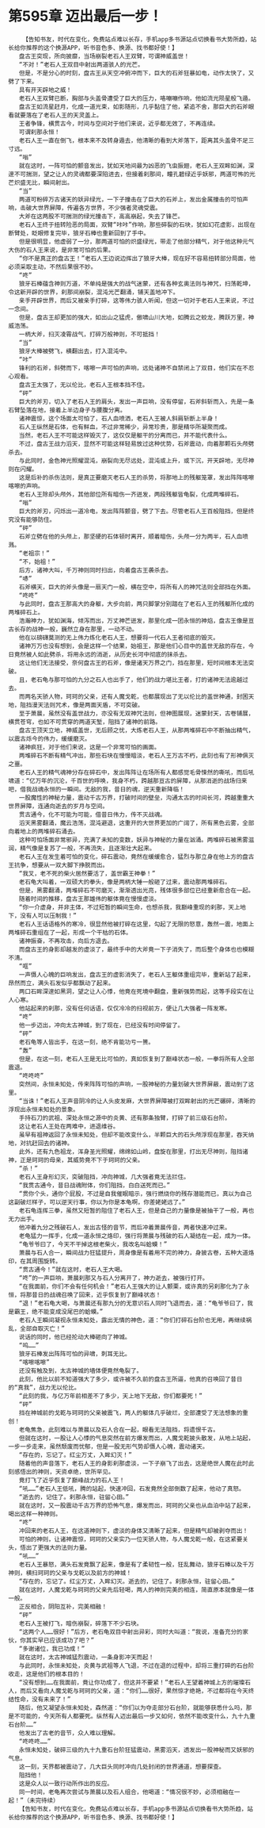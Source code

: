 # 第595章 迈出最后一步！
        【告知书友，时代在变化，免费站点难以长存，手机app多书源站点切换看书大势所趋，站长给你推荐的这个换源APP，听书音色多、换源、找书都好使！】
       盘古王突现，所向披靡，当场崩裂老石人王双臂，可谓神威盖世！
       “不对！”老石人王双目中射出两道骇人的光芒。
       但是，不是分心的时刻，盘古王从天空冲俯冲而下，巨大的石斧狂暴如电，动作太快了，又劈了下来。
       具有开天辟地之威！
       老石人王双臂已断，胸部与头盖骨遭受了巨大的压力，咯嘣嘣作响，他如流光陨星般飞遁。
       盘古王如流星赶月，化成一道光束，如影随形，几乎黏住了他，紧追不舍，那巨大的石斧眼看就要落在了老石人王的天灵盖上。
       王者争锋，横贯古今，时间与空间对于他们来说，近乎都无效了，不再连续。
       可谓刹那永恒！
       老石人王一直在倒飞，根本来不及转身遁去，他清晰的看到大斧落下，距离其头盖骨不足三寸远。
       “嗡”
       就在这时，一阵可怕的颤音发出，犹如天地间最为凶恶的飞虫振翅，老石人王双眸如渊，深邃不可揣测，望之让人的灵魂都要深陷进去，但接着刹那间，瞳孔碧绿近乎妖邪，两道可怖的光芒炽盛无比，瞬间射出。
       “当”
       两道可粉碎万古诸天的妖异绿光，一下子撞击在了巨大的石斧上，发出金属撞击的可怕声响，击破大世界屏障，传遍各方世界，不少强者灵魂受震。
       大斧在这两股不可揣测的绿光撞击下，高高崩起，失去了锋芒。
       老石人王终于扭转险恶的局面，双臂“咔咔”作响，那些碎裂的石块，犹如幻花虚影，出现在断臂处，眨眼修复完毕，狼牙石棒也重新回到了手中。
       但是很明显，他虚弱了一分，那两道可怕的炽盛绿光，带走了他部分精气，对于他这种元气大伤的石人王来说，是非常可怕的后果。
       “你不是真正的盘古王！”老石人王边说边挥出了狼牙大棒，现在好不容易扭转部分局面，他必须采取主动，不然后果很不妙。
       “咚”
       狼牙石棒蕴含神则万道，不单纯是强大的战气迷蒙，还有各种玄奥法则与神咒，扫荡乾坤，令这新开辟的世界，刹那间崩裂，混沌光芒翻涌，铺天盖地冲下。
       亲手开辟世界，而后又被亲手打碎，这等伟力骇人听闻，但这一切对于老石人王来说，不过一念间。
       但是，盘古王却更加的强大，如出山之猛虎，傲啸山川大地，如腾云之蛟龙，腾跃万里，神威浩荡。
       一柄大斧，扫灭凌霄战气，打碎万般神则，不可抵挡！
       “当”
       狼牙大棒被劈飞，横翻出去，打入混沌中。
       “咔”
       锋利的石斧，斜劈而下，喀嚓一声可怕的声响，远处诸神不自禁闭上了双目，他们实在不忍心观看。
       盘古王太强了，无以伦比，老石人王根本挡不住。
       “砰”
       巨大的斧刃，切入了老石人王的肩头，发出一声巨响，没有停留，石斧斜斩而入，先是一条石臂坠落在地，接着上半边身子与腰腹分离。
       诸神震惊，这个场面太可怕了，石人血喷洒，老石人王被人斜肩斩断上半身！
       石人王纵然是石体，也有鲜血，不过非常稀少，异常珍贵，那是精华所凝聚而成。
       当然，老石人王不可能这样毁灭了，这仅仅是躯干的分离而已，并不能代表什么。
       不过，盘古王战力滔天，显然不可能这样轻易放过这种优势，石斧震动，向着那颗石头颅劈杀去。
       与此同时，金色神光照耀混沌，崩裂向无尽远处，混沌或上升，或下沉，开天辟地，无尽神则在闪耀。
       这是后补的杀伤法则，是真正要磨灭老石人王的杀势，将那地上的残躯笼罩，发出阵阵喀嚓喀嚓的声响。
       老石人王除却头颅外，其他部位所有暗伤一齐迸发，两段残躯皆龟裂，化成两堆碎石。
       “嗡”
       巨大的斧刃，闪烁出一道冷电，发出阵阵颤音，劈了下去。尽管老石人王百般阻挡，但是终究没有能够防住。
       “砰”
       石斧立劈在他的头颅上，那坚硬的石体顿时离开，顺着暗伤，头颅一分为两半，石人血喷溅。
       “老祖宗！”
       “不，始祖！”
       后方，诸神大叫，千万神则同时扫出，向着盘古王袭杀去。
       “哧”
       石斧横天，巨大的斧头像是一扇天门一般，横在空中，将所有人的神咒法则全部挡在外面。
       “咚咚”
       与此同时，盘古王那高大的身躯，大步向前，两只脚掌分别踏在了老石人王的残躯所化成的两堆碎石上。
       浩瀚神力，犹如渊海，倾泻而出，万丈神芒迸发，那里化成一团永恒的神焰，盘古王像是亘古长存的战神一般，巍然立身在那里，一动不动。
       他在以磅礴莫测的无上伟力炼化老石人王，想要将一代石人王者彻底的毁灭。
       诸神万万也没有想到，会是这样一个结果，始祖王，那是他们心目中的盖世无敌的存在，今日竟然被人如此劈杀，将用永远的消逝，从历史长河中彻底的抹杀去。
       这让他们无法接受，奈何盘古王的石斧，像是诸天万界之门，挡在那里，短时间根本无法突破。
       且，老石龟与那可怕的九分之石人也出手了，他们的战力堪比王者，打的诸神无法逾越过去。
       而两名天骄人物，珂珂的父亲，还有人魔戈乾，也都展现出了无以伦比的盖世神通，封困天地，阻挡漫天法则咒术，像是两面天盾，不可突破。
       至于萧晨，虽然没有盖世战力，亦没有无双神咒法则，但神图展现，迷蒙封天，古卷铺展，横贯苍穹，也如不可贯穿的两道天堑，阻挡了诸神的前路。
       盘古王顶天立地，神威盖世，无后顾之忧，大炼老石人王，从那两堆碎石中不断抽出精气，以震古烁今的伟力，缓缓磨灭。
       诸神疯狂，对于他们来说，这是一个非常可怕的画面。
       两堆碎石不断有精气冲出，那些石块在慢慢暗淡，老石人王万古不朽，此刻也有了形神俱灭之噩。
       老石人王的精气魂神分存在碎石中，发出阵阵让在场所有人都感觉毛骨悚然的嘶吼，而后吼啸道：“亿万年的沉沦，千百世的呼唤，我身不朽，跨越那亘古的屏障，从那消逝的战场归来吧，借我战魂永恒的一瞬间。无敌的我，昔日的魂，逆天重新降临！
       一股魔性的神秘力量，震动千古万界，打破时间的壁垒，沟通太古的时间长河，跨越重重大世界屏障，连通向逝去的岁月与空间。
       贯古通今，化不可能为可能，借昔日伟力，传不灭战魂。
       滔天黑雾翻涌，魔云浩荡，混沌避退，这重开的大世界更加的广阔了，所有黑色云雾，全部向着地上的两堆碎石涌去。
       这种可怕场面非常邪异，充满了未知的变数，妖异与神秘的力量在汹涌。两堆碎石被黑雾滋润，精气像是复苏了一般，不再流失，且逐渐壮大起来。
       老石人王在发生着可怕的变化，碎石震动，竟然在缓缓愈合，猛烈与那立身在他上方的盘古王抗争，想要从一双大脚下挣脱而出。
       “我叉，老不死的柴火居然要活了，盖世霸王神拳！”
       老石龟大叫着，一双硕大的拳头，像是两柄大锤一般砸了过来，震动那两堆碎石。
       但是，黑雾翻涌，两堆碎石不可磨灭，渐渐透出光亮，残体很多部位已经重新愈合在一起。
       随着时间的推移，盘古王那雄伟的躯体竟在慢慢虚淡。
       “你一介虚身，并非主体，不过短暂的瞬间生命，也想杀我，我巅峰重现的刹那，天上地下，没有人可以压制我！”
       老石人王话语格外的寒冷，很显然他被打碎在这里，勾起了无限的怒意，轰然一震，地面上两堆碎石重组在了一起，形成一个干枯的石体。
       诸神振奋，不再攻击，向后方退去。
       而盘古王的身影却越发的虚淡了，最终手中的大斧竟一下子消失了，而后整个身体也也模糊不清。
       “哐”
       一声慑人心魄的巨响发出，盘古王的虚影消失了，老石人王躯体重组完毕，重新站了起来，昂然而立，满头石发似乎都飘动了起来。
       两口石眸深邃如黑洞，望之让人心悸，他竟在死境中翻盘，重新强势而起，这等手段实在让人心寒。
       他站起来的刹那，没有任何话语，仅仅冷冷的扫视前方，便让几大强者一阵发寒。
       “咚”
       他一步迈出，冲向太古神城，到了现在，已经没有时间停留了。
       “砰”
       老石龟等人皆出手，在这一刻，绝不肯能功亏一篑。
       “轰”
       但是，在这一刻，老石人王是无比可怕的，真如恢复到了巅峰状态一般，一拳将所有人全部震退。
       “咚咚咚”
       突然间，永恒未知处，传来阵阵可怕的声响，一股神秘的力量划破大世界屏蔽，震动到了这里。
       “当诛！”老石人王声音阴冷的让人头皮发麻，大世界屏障被打双眸射出的光芒碾碎，清晰的浮现出永恒未知处的景象。
       手持石刀的武祖、深处永恒之源中的炎黄、还有那条独臂，打碎了前三级石台阶。
       这让老石人王处在两难中，进退维谷。
       虽早有祖神返回了永恒未知处，但却不能改变什么，半颗巨大的石头颅浮现在那里，吞天纳地，对抗赶回去的诸神。
       此外，还有九色祖龙，浑身圣光照耀，绵绵如山岭，盘旋在那里，打出无尽神则，阻挡诸神，正是珂珂的母亲，其威势竟不下于珂珂的父亲。
       “杀！”
       老石人王身形幻灭，突破阻挡，冲向神城，几大强者竟无法拦住。
       “我贯古通今，昔日战魂附体，你们阻挡，白白送死而已。”
       “贯你个头，通你个屁股，不过是自我催眠暗示，强行燃烧你的残存潜能而已，真以为自己这副破烂样子，可以逆天行事，你以为你是本龟啊，你差姥姥远了。”
       老石龟连挥三拳，虽然又短暂的阻住了老石人王，但是自己的力量像是被抽干了一般，再也无力出手。
       他冲着九分之残破石人，发出古怪的音节，而后冲着萧晨传音，两者快速冲过来。
       老龟猛力一挥手，化成一道永恒之烙印，强行将萧晨与残破的石人凝结在一起，成为一体。
       “龟爷爷曰了，今天不干掉这根老柴火，我改名叫蛤蟆！”
       萧晨与石人合一，瞬间战力狂猛提升，周身像是有着用不完的神力，身披古卷，五种大道烙印，在其周围旋转。
       “贯古通今！”就在这时，老石人王大喝。
       “咚”的一声巨响，萧晨刹那又与石人分离开了，神力逝去，被强行打开。
       “在我面前，你们不会有任何机会！”老石人王强大的让人颤栗，或许真的另刹那化为了永恒，将那昔日的战魂召唤了回来，近乎恢复到了巅峰状态！
       “退！”老石龟大喝，与萧晨还有那九分的无意识石人同时飞退而去，道：“龟爷爷曰了，我是霸王，绝不能变成没尾巴的蛤蟆。”
       老石人王瞬间凝视永恒未知处，露出无情的神色，道：“你们打碎石台阶也无用，再继续祸乱，全部自取灭亡！”
       说话的同时，他已经抡动大棒砸向了神城。
       “呜……”
       狼牙石棒发出阵阵可怕的异啸，刺耳无比。
       “喀嚓喀嚓”
       还没有触及到，太古神城的墙体便竟然龟裂了。
       此刻，他比以前不知道强大了多少，或许被不久前的盘古王所逼，他真的召唤回了昔日的“真我”，战力无以伦比。
       “此刻的我，与亿万年前相差不了多少，天上地下无敌，你们都要死！”
       “砰”
       挡在神城前的戈乾与珂珂的父亲被震飞，两人的躯体几乎破烂，全部遭受了无法想象的重创！
       老龟焦急，此刻难以与萧晨以及石人合在一起，眼看无法阻挡，将遗恨千古。
       但就在这时，一股让人心悸的气息突然在前方爆发而出，人魔戈乾披头散发，从地上站起，一步一步走来，虽然颓废而忧郁，但是一股无形气势却慑人心魄，震动诸天。
       “存在的，忘记了。红尘万丈，入眸幻灭！”
       随着他的声音落下，老石人王的身影刹那虚淡，一下子崩飞了出去，这是绝世人魔在此时此刻感悟出的神则，天资卓绝，世所罕见。
       竟打飞了近乎恢复了巅峰战力的石人王！
       “吼……”老石人王低吼，腾的站起，快速冲回，石发竟然全部倒数了起来，他动了真怒。
       “逝去的，记住了。刹那永恒，驻留心田。”
       就在这时，又一股震动千古万界的恐怖气息，爆发而出，珂珂的父亲也从血泊中站了起来，喝出这样一种神则。
       “咚”
       冲回来的老石人王，在这道神则下，虚淡的身体又清晰了起来，但是精气却被剥夺而出！
       可怕的神则，让诸神震惊，珂珂的父亲实乃一位天骄人物，与人魔戈乾一般，在这紧要关头，悟出了更强大的法则力量。
       “吼……”
       老石人王暴怒，满头石发竟飘了起来，像是有了柔韧性一般，狂乱舞动，狼牙石棒以及千万神则，横扫珂珂的父亲与戈乾以及前方的神城！
       “存在的，忘记了。红尘万丈，入眸幻灭。逝去的，记住了。刹那永恒，驻留心田。”
       就在这时，人魔戈乾与珂珂的父亲先后轻喝，两人的神则完美的相连，简直原本就像是一体一般。
       正反相合，阴阳互补，完美相融！
       “砰”
       老石人王被打飞，暗伤崩裂，碎落下不少石块。
       “这两个人……很好！”后方，老石龟双目中射出异彩，同时大叫道：“我说，准备充分的家伙，你其实早已应该成功了吧？”
       “多谢诸位，我已功成！”
       就在这时，太古神城猛烈震动，一条身影冲天而起！
       与此同时，永恒未知处，炎黄与武祖等人飞退，不过在退的过程中，却将三重打碎的石台阶收走，这是他们的根本目的！
       “没有想到……在我面前，竟让你功成了，但这并不要紧！”老石人王望着神城上方的璀璨石人，而后又看向人魔戈乾与珂珂的父亲，道：“你们……很好，果然惊才绝艳，不过都将在今天终结性命，没有未来了！”
       随后，他又凝望永恒未知处，森然道：“你们以为夺走部分石台阶，就能够获悉什么吗，那是不可能的，今天所有人都要死。纵然有人迈出最后一步又如何，依然不能改变什么，九十九重石台阶……”
       他发出了古老的音节，众人难以理解。
       “咚咚咚……”
       永恒未知处，破碎三级的九十九重石台阶狂猛震动，黑雾滔天，透发出一股神秘而又妖邪的气息。
       这一刻，天界都被震动了，几大巨头同时冲向几处封闭的世界通道，想要探查。
       阻挡他！
       这是众人以一致行动所作出的反应。
       同一时间，老龟再次尝试与萧晨以及石人组合，他喝道：“情况很不妙，必须相融在一起！”（未完待续）
       【告知书友，时代在变化，免费站点难以长存，手机app多书源站点切换看书大势所趋，站长给你推荐的这个换源APP，听书音色多、换源、找书都好使！】